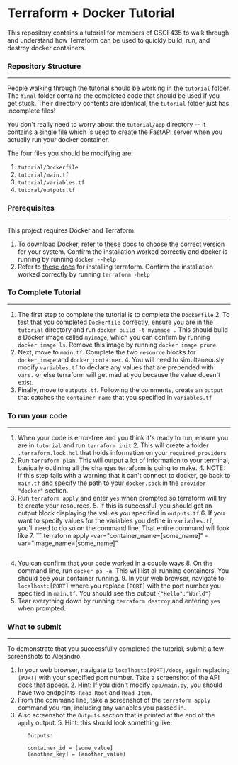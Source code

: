 # Terraform + Docker Tutorial

This repository contains a tutorial for members of CSCI 435 to walk through and understand how
Terraform can be used to quickly build, run, and destroy docker containers.

### Repository Structure
___
People walking through the tutorial should be working in the `tutorial` folder. The `final` 
folder contains the completed code that should be used if you get stuck. Their directory contents
are identical, the `tutorial` folder just has incomplete files! 

You don't really  need to worry about the `tutorial/app` directory -- it contains a single file which is used to create the FastAPI server when you actually run your docker container.

The four files you should be modifying are: 
1. `tutorial/Dockerfile`
2. `tutorial/main.tf`
3. `tutorial/variables.tf`
4. `tutoral/outputs.tf`

### Prerequisites
___
This project requires Docker and Terraform.
1. To download Docker, refer to [these docs](https://docs.docker.com/get-docker/) to choose the correct version for your system. Confirm the installation worked correctly and docker is running by running `docker --help` 
2. Refer to [these docs](https://developer.hashicorp.com/terraform/downloads) for installing terraform. Confirm the installation worked correctly by running `terraform -help`


### To Complete Tutorial
___
1. The first step to complete the tutorial is to complete the `Dockerfile`
   2. To test that you completed `Dockerfile` correctly, ensure you are in the `tutorial` directory and run `docker build -t myimage .` This should build a Docker image called `myimage`, which you can confirm by running `docker image ls`. Remove this image by running `docker image prune`.
3. Next, move to `main.tf`. Complete the two `resource` blocks for `docker_image` and `docker_container`. 
   4. You will need to simultaneously modify `variables.tf` to declare any values that are prepended with `vars.` or else terraform will get mad at you because the value doesn't exist.
5. Finally, move to `outputs.tf`. Following the comments, create an `output` that catches the `container_name` that you specified in `variables.tf`

### To run your code
___
1. When your code is error-free and you think it's ready to run, ensure you are in `tutorial` and run `terraform init`
   2. This will create a folder `.terraform.lock.hcl` that holds information on your `required_providers`
3. Run `terraform plan`. This will output a lot of information to your terminal, basically outlining all the changes terraform is going to make.
   4. NOTE: If this step fails with a warning that it can't connect to docker, go back to `main.tf` and specify the path to your `docker.sock` in the `provider "docker"` section.
4. Run `terraform apply` and enter `yes` when prompted so terraform will try to create your resources. 
   5. If this is successful, you should get an output block displaying the values you specified in `outputs.tf`
   6. If you want to specify values for the variables you define in `variables.tf`, you'll need to do so on the command line. That entire command will look like 
   7. ```
      terraform apply -var="container_name=[some_name]" -var="image_name=[some_name]"
      ```
7. You can confirm that your code worked in a couple ways
   8. On the command line, run `docker ps -a`. This will list all running containers. You should see your container running.
   9. In your web browser, navigate to `localhost:[PORT]` where you replace `[PORT]` with the port number you specified in `main.tf`. You should see the output `{"Hello":"World"}`
10. Tear everything down by running `terraform destroy` and entering `yes` when prompted.

### What to submit
___
To demonstrate that you successfully completed the tutorial, submit a few screenshots to Alejandro.
1. In your web browser, navigate to `localhost:[PORT]/docs`, again replacing `[PORT]` with your specified port number. Take a screenshot of the API docs that appear.
   2. Hint: If you didn't modify `app/main.py`, you should have two endpoints: `Read Root` and `Read Item`.
3. From the command line, take a screenshot of the `terraform apply` command you ran, including any variables you passed in.
4. Also screenshot the `Outputs` section that is printed at the end of the `apply` output.
   5. Hint: this should look something like:
   ```
      Outputs:

      container_id = [some_value]
      [another_key] = [another_value]
   ```



